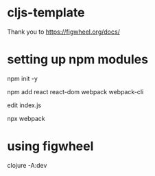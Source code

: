 # cljs-template
Thank you to https://figwheel.org/docs/

# setting up npm modules
npm init -y

npm add react react-dom webpack webpack-cli

edit index.js

npx webpack

# using figwheel

clojure -A:dev
